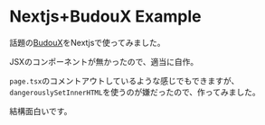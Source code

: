 # Nextjs+BudouX Example

話題の[BudouX](https://github.com/google/budoux)をNextjsで使ってみました。

JSXのコンポーネントが無かったので、適当に自作。

`page.tsx`のコメントアウトしているような感じでもできますが、`dangerouslySetInnerHTML`を使うのが嫌だったので、作ってみました。

結構面白いです。
